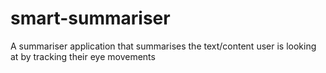# smart-summariser
A summariser application that summarises the text/content user is looking at by tracking their eye movements
